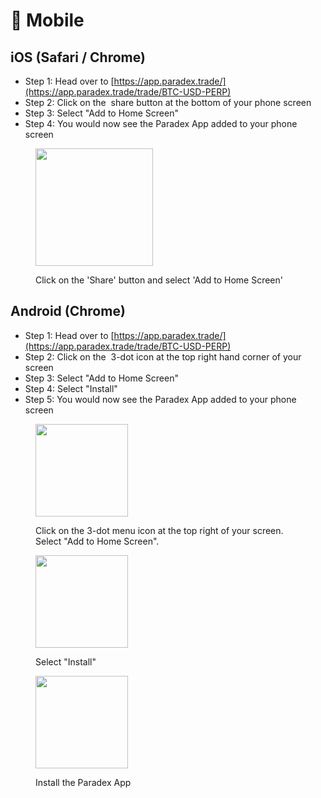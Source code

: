 # 📱 Mobile

## iOS (Safari / Chrome)

* Step 1: Head over to [https://app.paradex.trade/](https://app.paradex.trade/trade/BTC-USD-PERP)
* Step 2: Click on the <img src="../../.gitbook/assets/IMG_4587 copy (1).PNG" alt="" data-size="line"> share button at the bottom of your phone screen
* Step 3: Select "Add to Home Screen" <img src="../../.gitbook/assets/IMG_4578 copy.PNG" alt="" data-size="line">&#x20;
* Step 4: You would now see the Paradex App added to your phone screen <img src="../../.gitbook/assets/IMG_4588.PNG" alt="" data-size="line">

<figure><img src="../../.gitbook/assets/IMG_4578.PNG" alt="" width="188"><figcaption><p>Click on the 'Share' button and select 'Add to Home Screen'</p></figcaption></figure>

## Android (Chrome)

* Step 1: Head over to [https://app.paradex.trade/](https://app.paradex.trade/trade/BTC-USD-PERP)
* Step 2: Click on the <img src="../../.gitbook/assets/photo_2024-07-16 14.56.17 copy.jpeg" alt="" data-size="line"> 3-dot icon at the top right hand corner of your screen
* Step 3: Select "Add to Home Screen" <img src="../../.gitbook/assets/photo_2024-07-16 14.56.20 copy.jpeg" alt="" data-size="line">
* Step 4: Select "Install"
* Step 5: You would now see the Paradex App added to your phone screen <img src="../../.gitbook/assets/photo_2024-07-16 14.56.26.jpeg" alt="" data-size="line">

<figure><img src="../../.gitbook/assets/photo_2024-07-16 14.56.20.jpeg" alt="" width="148"><figcaption><p>Click on the 3-dot menu icon at the top right of your screen. Select "Add to Home Screen".</p></figcaption></figure>

<figure><img src="../../.gitbook/assets/photo_2024-07-16 14.56.22.jpeg" alt="" width="148"><figcaption><p>Select "Install"</p></figcaption></figure>

<figure><img src="../../.gitbook/assets/photo_2024-07-16 14.56.24.jpeg" alt="" width="148"><figcaption><p>Install the Paradex App</p></figcaption></figure>
